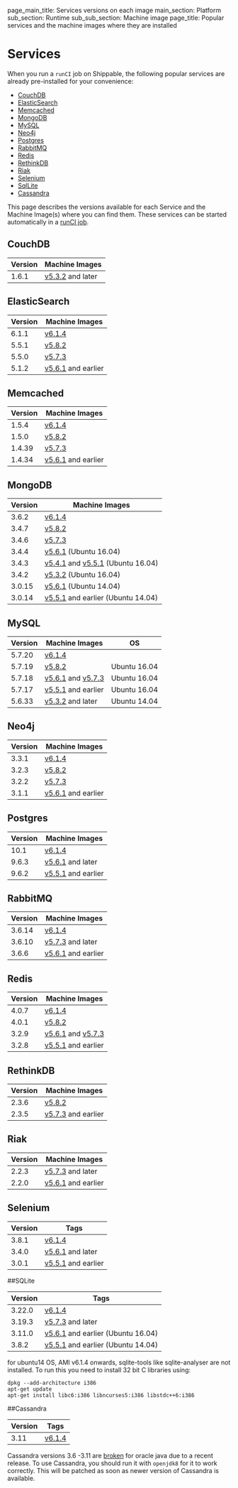 page_main_title: Services versions on each image
main_section: Platform
sub_section: Runtime
sub_sub_section: Machine image
page_title: Popular services and the machine images where they are installed

# Services

When you run a `runCI` job on Shippable, the following popular services are already pre-installed for your convenience:

* [CouchDB](/ci/couchdb/)
* [ElasticSearch](/ci/elasticsearch/)
* [Memcached](/ci/memcached/)
* [MongoDB](/ci/mongodb/)
* [MySQL](/ci/mysql/)
* [Neo4j](/ci/neo4j/)
* [Postgres](/ci/postgres/)
* [RabbitMQ](/ci/rabbitmq/)
* [Redis](/ci/redis/)
* [RethinkDB](/ci/rethinkdb/)
* [Riak](/ci/riak/)
* [Selenium](ci/selenium/)
* [SqlLite](/ci/sqllite/)
* [Cassandra](/ci/cassandra)

This page describes the versions available for each Service and the Machine Image(s) where you can find them. These services can be started automatically in a [runCI job](/platform/workflow/job/runci).


## CouchDB

| Version  |  Machine Images       
|----------|---------
| 1.6.1    | [v5.3.2](/platform/runtime/machine-image/ami-v532/) and later


## ElasticSearch

| Version  | Machine Images       
|----------|---------
|6.1.1   | [v6.1.4](/platform/runtime/machine-image/ami-v614/)
|5.5.1  | [v5.8.2](/platform/runtime/machine-image/ami-v582/)
|5.5.0  | [v5.7.3](/platform/runtime/machine-image/ami-v573/)
|5.1.2  | [v5.6.1](/platform/runtime/machine-image/ami-v561/) and earlier

## Memcached

| Version  | Machine Images         
|----------|---------
|1.5.4   | [v6.1.4](/platform/runtime/machine-image/ami-v614/)
|1.5.0     | [v5.8.2](/platform/runtime/machine-image/ami-v582/)
|1.4.39    | [v5.7.3](/platform/runtime/machine-image/ami-v573/)
|1.4.34    | [v5.6.1](/platform/runtime/machine-image/ami-v561/) and earlier

## MongoDB

| Version  | Machine Images      
|----------|---------
| 3.6.2   | [v6.1.4](/platform/runtime/machine-image/ami-v614/)
| 3.4.7    | [v5.8.2](/platform/runtime/machine-image/ami-v582/)
| 3.4.6    | [v5.7.3](/platform/runtime/machine-image/ami-v573/)
| 3.4.4    | [v5.6.1](/platform/runtime/machine-image/ami-v561/) (Ubuntu 16.04)
| 3.4.3    | [v5.4.1](/platform/runtime/machine-image/ami-v541/) and [v5.5.1](/platform/runtime/machine-image/ami-v551/) (Ubuntu 16.04)
| 3.4.2    | [v5.3.2](/platform/runtime/machine-image/ami-v532/) (Ubuntu 16.04)
| 3.0.15   | [v5.6.1](/platform/runtime/machine-image/ami-v561/) (Ubuntu 14.04)
| 3.0.14   | [v5.5.1](/platform/runtime/machine-image/ami-v551/) and earlier (Ubuntu 14.04)

## MySQL

| Version  |  Machine Images | OS          
|----------|---------| ------
| 5.7.20   | [v6.1.4](/platform/runtime/machine-image/ami-v614/)
| 5.7.19  | [v5.8.2](/platform/runtime/machine-image/ami-v582/)  | Ubuntu 16.04 |
| 5.7.18  | [v5.6.1](/platform/runtime/machine-image/ami-v561/) and [v5.7.3](/platform/runtime/machine-image/ami-v573/) | Ubuntu 16.04 |
| 5.7.17  | [v5.5.1](/platform/runtime/machine-image/ami-v551/) and earlier | Ubuntu 16.04 |
| 5.6.33  | [v5.3.2](/platform/runtime/machine-image/ami-v532/) and later  | Ubuntu 14.04 |

## Neo4j

| Version  |  Machine Images          
|----------|---------
| 3.3.1   | [v6.1.4](/platform/runtime/machine-image/ami-v614/)
|3.2.3  | [v5.8.2](/platform/runtime/machine-image/ami-v582/)
|3.2.2  | [v5.7.3](/platform/runtime/machine-image/ami-v573/)
|3.1.1  | [v5.6.1](/platform/runtime/machine-image/ami-v561/) and earlier  

## Postgres

| Version  |   Machine Images          
|----------|---------
| 10.1   | [v6.1.4](/platform/runtime/machine-image/ami-v614/)
| 9.6.3    | [v5.6.1](/platform/runtime/machine-image/ami-v561/) and later
| 9.6.2    | [v5.5.1](/platform/runtime/machine-image/ami-v551/) and earlier  

## RabbitMQ

| Version  | Machine Images              
|----------|---------
| 3.6.14   | [v6.1.4](/platform/runtime/machine-image/ami-v614/)
| 3.6.10   | [v5.7.3](/platform/runtime/machine-image/ami-v573/) and later
| 3.6.6    | [v5.6.1](/platform/runtime/machine-image/ami-v561/) and earlier  

## Redis

| Version  |  Machine Images             
|----------|---------
| 4.0.7   | [v6.1.4](/platform/runtime/machine-image/ami-v614/)
| 4.0.1  | [v5.8.2](/platform/runtime/machine-image/ami-v582/)
| 3.2.9  | [v5.6.1](/platform/runtime/machine-image/ami-v561/) and [v5.7.3](/platform/runtime/machine-image/ami-v573/)
| 3.2.8  | [v5.5.1](/platform/runtime/machine-image/ami-v551/) and earlier

## RethinkDB

| Version  |   Machine Images              
|----------|---------
|2.3.6 | [v5.8.2](/platform/runtime/machine-image/ami-v582/)
|2.3.5 | [v5.7.3](/platform/runtime/machine-image/ami-v573/) and earlier  

## Riak

| Version  |   Machine Images    
|----------|---------
|2.2.3 | [v5.7.3](/platform/runtime/machine-image/ami-v573/) and later
|2.2.0  | [v5.6.1](/platform/runtime/machine-image/ami-v561/) and earlier  

## Selenium

| Version  |  Tags   
|----------|---------
| 3.8.1   | [v6.1.4](/platform/runtime/machine-image/ami-v614/)
| 3.4.0    | [v5.6.1](/platform/runtime/machine-image/ami-v561/) and later
| 3.0.1    | [v5.5.1](/platform/runtime/machine-image/ami-v551/) and earlier  

##SQLite

| Version  |  Tags   
|----------|---------
| 3.22.0   | [v6.1.4](/platform/runtime/machine-image/ami-v614/)
| 3.19.3   | [v5.7.3](/platform/runtime/machine-image/ami-v573/) and later
| 3.11.0   | [v5.6.1](/platform/runtime/machine-image/ami-v561/) and earlier (Ubuntu 16.04)
| 3.8.2    | [v5.5.1](/platform/runtime/machine-image/ami-v551/) and earlier (Ubuntu 14.04)

for ubuntu14 OS, AMI v6.1.4 onwards, sqlite-tools like sqlite-analyser are not installed. To run this you need to install
32 bit C libraries using:
```
dpkg --add-architecture i386
apt-get update
apt-get install libc6:i386 libncurses5:i386 libstdc++6:i386
```

##Cassandra

| Version  |  Tags   
|----------|---------
| 3.11   | [v6.1.4](/platform/runtime/machine-image/ami-v614/)

Cassandra versions 3.6 -3.11 are [broken](https://issues.apache.org/jira/browse/CASSANDRA-14173) for oracle java due to a recent release. 
To use Cassandra, you should run it with `openjdk8` for it to work correctly. This will be patched as soon as newer version
of Cassandra is available.
